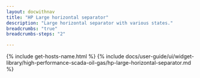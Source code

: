 ```yaml
---
layout: docwithnav
title: "HP Large horizontal separator"
description: "Large horizontal separator with various states."
breadcrumbs: "true"
breadcrumbs-steps: "2"

---
```

{% include get-hosts-name.html %}
{% include docs/user-guide/ui/widget-library/high-performance-scada-oil-gas/hp-large-horizontal-separator.md %}
